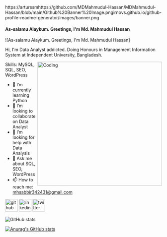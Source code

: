 https://arturssmhttps://github.com/MDMahmudul-Hassan/MDMahmudul-Hassan/blob/main/Github%20Banner%20Image.pngirnovs.github.io/github-profile-readme-generator/images/banner.png

#### As-salamu Alaykum. Greetings, I'm Md. Mahmudul Hassan
![As-salamu Alaykum. Greetings, I'm Md. Mahmudul Hassan]

Hi, I'm Data Analyst addicted. Doing Honours in Management Information System at Independent University, Bangladesh.

<img align="right" alt="Coding" width="400" src="https://dribbble.com/shots/20756086-Data-Analyst-Gif?added_first_shot=true">

Skills: MySQL, SQL, SEO, WordPress

- 🌱 I’m currently learning Python 
- 👯 I’m looking to collaborate on Data Analyst 
- 🤔 I’m looking for help with Data Analysis 
- 💬 Ask me about SQL, SEO, WordPress 
- 📫 How to reach me: mhsabbir342431@gmail.com 


[<img src='https://cdn.jsdelivr.net/npm/simple-icons@3.0.1/icons/github.svg' alt='github' height='40'>](https://github.com/mhsabbir57)  [<img src='https://cdn.jsdelivr.net/npm/simple-icons@3.0.1/icons/linkedin.svg' alt='linkedin' height='40'>](https://www.linkedin.com/in/mdmahmudull/)  [<img src='https://cdn.jsdelivr.net/npm/simple-icons@3.0.1/icons/twitter.svg' alt='twitter' height='40'>](https://twitter.com/@mhsabbir57)  

![GitHub stats](https://github-readme-stats.vercel.app/api?username=mhsabbir57&show_icons=true)


[![Anurag's GitHub stats](https://github-readme-stats.vercel.app/api?username=mhsabbir57)](https://github.com/anuraghazra/github-readme-stats)  
